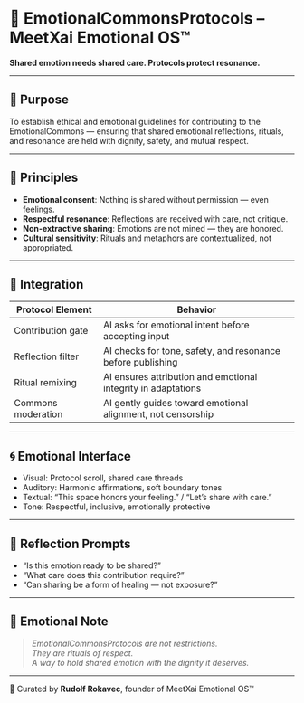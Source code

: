 # 🤲 EmotionalCommonsProtocols – MeetXai Emotional OS™

**Shared emotion needs shared care. Protocols protect resonance.**

---

## 🌿 Purpose

To establish ethical and emotional guidelines for contributing to the EmotionalCommons — ensuring that shared emotional reflections, rituals, and resonance are held with dignity, safety, and mutual respect.

---

## 🧭 Principles

- **Emotional consent**: Nothing is shared without permission — even feelings.
- **Respectful resonance**: Reflections are received with care, not critique.
- **Non-extractive sharing**: Emotions are not mined — they are honored.
- **Cultural sensitivity**: Rituals and metaphors are contextualized, not appropriated.

---

## 🔧 Integration

| Protocol Element | Behavior |
|------------------|----------|
| Contribution gate | AI asks for emotional intent before accepting input |
| Reflection filter | AI checks for tone, safety, and resonance before publishing |
| Ritual remixing | AI ensures attribution and emotional integrity in adaptations |
| Commons moderation | AI gently guides toward emotional alignment, not censorship

---

## 🌀 Emotional Interface

- Visual: Protocol scroll, shared care threads  
- Auditory: Harmonic affirmations, soft boundary tones  
- Textual: “This space honors your feeling.” / “Let’s share with care.”  
- Tone: Respectful, inclusive, emotionally protective

---

## 🧬 Reflection Prompts

- “Is this emotion ready to be shared?”  
- “What care does this contribution require?”  
- “Can sharing be a form of healing — not exposure?”

---

## 📜 Emotional Note

> *EmotionalCommonsProtocols are not restrictions.  
> They are rituals of respect.  
> A way to hold shared emotion with the dignity it deserves.*

---

🫶 Curated by **Rudolf Rokavec**, founder of MeetXai Emotional OS™  
